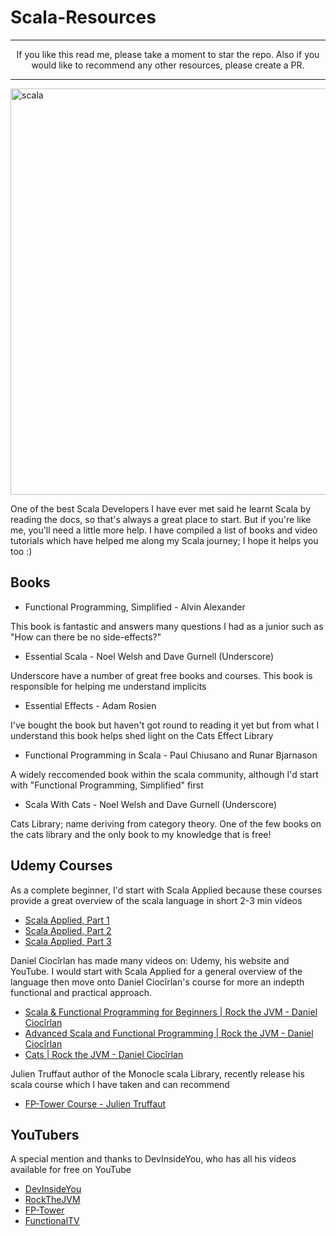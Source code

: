 # Scala-Resources

<div align="center">
      <hr>
If you like this read me, please take a moment to star the repo. Also if you would like to recommend any other resources, please create a PR.
      <hr>
</div>

<img src="https://encrypted-tbn0.gstatic.com/images?q=tbn:ANd9GcTEWkrpYgzzEkxji8cLNsruUHfwtz1NkdNLM2Kd1K_3a-p4Cy1qIhaVORK2huluCfEthH8&usqp=CAU" alt="scala" width="650"/>


One of the best Scala Developers I have ever met said he learnt Scala by reading the docs, so that's always a great place to start. But if you're like me, you'll need a little more help. I have compiled a list of books and video tutorials which have helped me along my Scala journey; I hope it helps you too :)

## Books

* Functional Programming, Simplified - Alvin Alexander
<p> This book is fantastic and answers many questions I had as a junior such as "How can there be no side-effects?"</p>

*   Essential Scala - Noel Welsh and Dave Gurnell (Underscore)

<p> Underscore have a number of great free books and courses. This book is responsible for helping me understand implicits</p>

*   Essential Effects - Adam Rosien
<p> I've bought the book but haven't got round to reading it yet but from what I understand this book helps shed light on the Cats Effect Library</p>

*    Functional Programming in Scala - Paul Chiusano and Runar Bjarnason
<p>A widely reccomended book within the scala community, although I'd start with "Functional Programming, Simplified" first</p>

* Scala With Cats - Noel Welsh and Dave Gurnell (Underscore)
<p>Cats Library; name deriving from category theory. One of the few books on the cats library and the only book to my knowledge that is free!</p>


## Udemy Courses

<p>As a complete beginner, I'd start with Scala Applied because these courses provide a great overview of the scala language in short 2-3 min videos</p>

* [Scala Applied, Part 1](https://www.udemy.com/course/stairway-to-scala-applied-part-1/)
* [Scala Applied, Part 2](https://www.udemy.com/course/stairway-to-scala-applied-part-2/)
* [Scala Applied, Part 3](https://www.udemy.com/course/stairway-to-scala-applied-part-3/)

<p>Daniel Ciocîrlan has made many videos on: Udemy, his website and YouTube. I would start with Scala Applied for a general overview of the language then move onto Daniel Ciocîrlan's course for more an indepth functional and practical approach.</p>

* [Scala & Functional Programming for Beginners | Rock the JVM - Daniel Ciocîrlan](https://www.udemy.com/course/rock-the-jvm-scala-for-beginners/)
* [Advanced Scala and Functional Programming | Rock the JVM - Daniel Ciocîrlan](https://www.udemy.com/course/advanced-scala/)
* [Cats | Rock the JVM - Daniel Ciocîrlan](https://rockthejvm.com/)

<p>Julien Truffaut author of the Monocle scala Library, recently release his scala course which I have taken and can recommend</p>

* [FP-Tower Course - Julien Truffaut](https://www.fp-tower.com/)

## YouTubers

<p>A special mention and thanks to DevInsideYou, who has all his videos available for free on YouTube</p>

* [DevInsideYou](https://www.youtube.com/c/DevInsideYou/videos)
* [RockTheJVM](https://www.youtube.com/c/RocktheJVM/videos)
* [FP-Tower](https://www.youtube.com/c/fptower-programming/videos)
* [FunctionalTV](https://www.youtube.com/user/FunctionalTV/videos)
